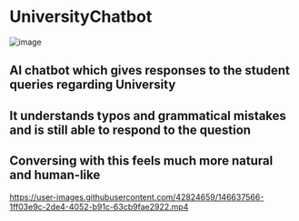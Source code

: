 # UniversityChatbot
![image](https://user-images.githubusercontent.com/42824659/146613666-228a236a-9e68-44d5-8f97-0ad81612bb6c.png)

## AI chatbot which gives responses to the student queries regarding University
## It understands typos and grammatical mistakes and is still able to respond to the question
## Conversing with this feels much more natural and human-like

https://user-images.githubusercontent.com/42824659/146637566-1ff03e9c-2de4-4052-b91c-63cb9fae2922.mp4

